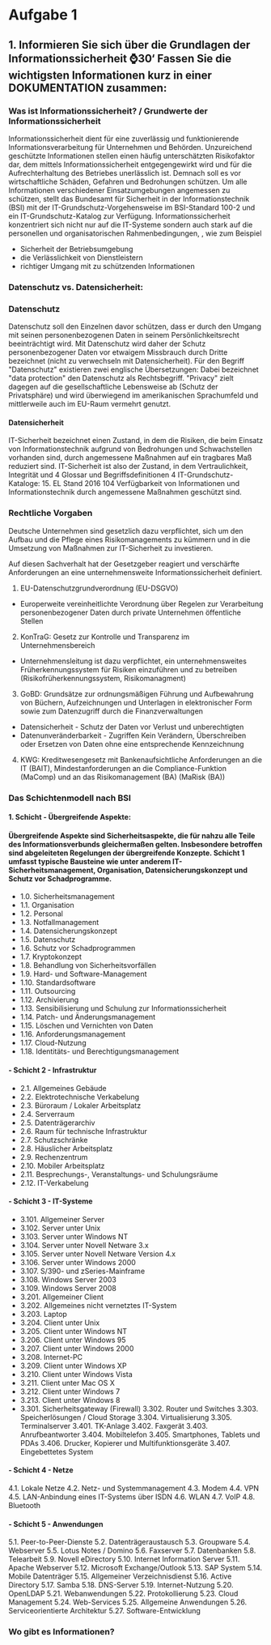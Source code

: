 # Aufgabe 1

## 1. Informieren Sie sich über die Grundlagen der Informationssicherheit ⌚30‘ Fassen Sie die wichtigsten Informationen kurz in einer DOKUMENTATION zusammen:

### Was ist Informationssicherheit? / Grundwerte der Informationssicherheit

Informationssicherheit dient für eine zuverlässig und funktionierende Informationsverarbeitung für Unternehmen und Behörden. Unzureichend geschützte Informationen stellen einen häufig unterschätzten Risikofaktor dar, dem mittels Informationssicherheit entgegengewirkt wird und für die Aufrechterhaltung des Betriebes unerlässlich ist. Demnach soll es vor wirtschaftliche Schäden, Gefahren und Bedrohungen schützen.
Um alle Informationen verschiedener Einsatzumgebungen angemessen zu schützen, stellt das Bundesamt für Sicherheit in der Informationstechnik (BSI) mit der IT-Grundschutz-Vorgehensweise im BSI-Standard 100-2 und ein IT-Grundschutz-Katalog zur Verfügung.
Informationssicherheit konzentriert sich nicht nur auf die IT-Systeme sondern auch stark auf die personellen und organisatorischen Rahmenbedingungen, , wie zum Beispiel

- Sicherheit der Betriebsumgebung 
- die Verlässlichkeit von Dienstleistern
- richtiger Umgang mit zu schützenden Informationen


### Datenschutz vs. Datensicherheit:

### Datenschutz
Datenschutz soll den Einzelnen davor schützen, dass er durch den Umgang mit seinen personenbezogenen
Daten in seinem Persönlichkeitsrecht beeinträchtigt wird. Mit Datenschutz wird daher der Schutz
personenbezogener Daten vor etwaigem Missbrauch durch Dritte bezeichnet (nicht zu verwechseln mit
Datensicherheit).
Für den Begriff "Datenschutz" existieren zwei englische Übersetzungen: Dabei bezeichnet "data protection"
den Datenschutz als Rechtsbegriff. "Privacy" zielt dagegen auf die gesellschaftliche Lebensweise
ab (Schutz der Privatsphäre) und wird überwiegend im amerikanischen Sprachumfeld und mittlerweile
auch im EU-Raum vermehrt genutzt.


#### Datensicherheit
IT-Sicherheit bezeichnet einen Zustand, in dem die Risiken, die beim Einsatz von Informationstechnik aufgrund von Bedrohungen und Schwachstellen vorhanden sind, durch angemessene Maßnahmen auf ein tragbares Maß reduziert sind. IT-Sicherheit ist also der Zustand, in dem Vertraulichkeit, Integrität und 4 Glossar und Begriffsdefinitionen 4 IT-Grundschutz-Kataloge: 15. EL Stand 2016 104 Verfügbarkeit von Informationen und Informationstechnik durch angemessene Maßnahmen geschützt sind.


### Rechtliche Vorgaben


Deutsche Unternehmen sind gesetzlich dazu verpflichtet, sich um den Aufbau und die Pflege eines Risikomanagements zu kümmern und in die Umsetzung von Maßnahmen zur IT-Sicherheit zu investieren.

Auf diesen Sachverhalt hat der Gesetzgeber reagiert und verschärfte Anforderungen an eine unternehmensweite Informationssicherheit definiert.

1. EU-Datenschutzgrundverordnung (EU-DSGVO)
- Europerweite vereinheitlichte Verordnung über Regelen zur Verarbeitung personenbezogener Daten durch private Unternehmen öffentliche Stellen 
2. KonTraG: Gesetz zur Kontrolle und Transparenz im Unternehmensbereich
- Unternehmensleitung ist dazu verpflichtet, ein unternehmensweites Früherkennungssystem für Risiken einzuführen und zu betreiben (Risikofrüherkennungssystem, Risikomanagment)
3. GoBD: Grundsätze zur ordnungsmäßigen Führung und Aufbewahrung von Büchern, Aufzeichnungen und Unterlagen in elektronischer Form sowie zum Datenzugriff durch die Finanzverwaltungen
- Datensicherheit	-
Schutz der Daten vor Verlust und unberechtigten 
- Datenunveränderbarkeit -
Zugriffen	Kein Verändern, Überschreiben oder Ersetzen von Daten ohne eine entsprechende Kennzeichnung
4. KWG: Kreditwesengesetz mit Bankenaufsichtliche Anforderungen an die IT (BAIT), Mindestanforderungen an die Compliance-Funktion (MaComp) und an das Risikomanagement (BA) (MaRisk (BA))

### Das Schichtenmodell nach BSI
#### 1. Schicht - Übergreifende Aspekte:
#### Übergreifende Aspekte sind Sicherheitsaspekte, die für nahzu alle Teile des Informationsverbunds gleichermaßen gelten. Insbesondere betroffen sind abgeleiteten Regelungen der übergreifende Konzepte. Schicht 1 umfasst typische Bausteine wie unter anderem IT-Sicherheitsmanagement, Organisation, Datensicherungskonzept und Schutz vor Schadprogramme.
 - 1.0. Sicherheitsmanagement
 - 1.1. Organisation
 - 1.2. Personal
 - 1.3. Notfallmanagement
 - 1.4. Datensicherungskonzept
 - 1.5. Datenschutz
 - 1.6. Schutz vor Schadprogrammen
 - 1.7. Kryptokonzept
 - 1.8. Behandlung von Sicherheitsvorfällen
 - 1.9. Hard- und Software-Management
 - 1.10. Standardsoftware
 - 1.11. Outsourcing
 - 1.12. Archivierung
 - 1.13. Sensibilisierung und Schulung zur Informationssicherheit
 - 1.14. Patch- und Änderungsmanagement
 - 1.15. Löschen und Vernichten von Daten
 - 1.16. Anforderungsmanagement
 - 1.17. Cloud-Nutzung
 - 1.18. Identitäts- und Berechtigungsmanagement
#### - Schicht 2 - Infrastruktur
 - 2.1. Allgemeines Gebäude
 - 2.2. Elektrotechnische Verkabelung
 - 2.3. Büroraum / Lokaler Arbeitsplatz
 - 2.4. Serverraum
 - 2.5. Datenträgerarchiv
 - 2.6. Raum für technische Infrastruktur
 - 2.7. Schutzschränke
 - 2.8. Häuslicher Arbeitsplatz
 - 2.9. Rechenzentrum
 - 2.10. Mobiler Arbeitsplatz
 - 2.11. Besprechungs-, Veranstaltungs- und Schulungsräume
 - 2.12. IT-Verkabelung
#### - Schicht 3 - IT-Systeme
 - 3.101. Allgemeiner Server
 - 3.102. Server unter Unix
 - 3.103. Server unter Windows NT
 - 3.104. Server unter Novell Netware 3.x
 - 3.105. Server unter Novell Netware Version 4.x
 - 3.106. Server unter Windows 2000
 - 3.107. S/390- und zSeries-Mainframe
 - 3.108. Windows Server 2003
 - 3.109. Windows Server 2008
 - 3.201. Allgemeiner Client
 - 3.202. Allgemeines nicht vernetztes IT-System
 - 3.203. Laptop
 - 3.204. Client unter Unix
 - 3.205. Client unter Windows NT
 - 3.206. Client unter Windows 95
 - 3.207. Client unter Windows 2000
 - 3.208. Internet-PC
 - 3.209. Client unter Windows XP
 - 3.210. Client unter Windows Vista
 - 3.211. Client unter Mac OS X
 - 3.212. Client unter Windows 7
 - 3.213. Client unter Windows 8
 - 3.301. Sicherheitsgateway (Firewall)
 3.302. Router und Switches
 3.303. Speicherlösungen / Cloud Storage
 3.304. Virtualisierung
 3.305. Terminalserver
 3.401. TK-Anlage
 3.402. Faxgerät
 3.403. Anrufbeantworter
 3.404. Mobiltelefon
 3.405. Smartphones, Tablets und PDAs
 3.406. Drucker, Kopierer und Multifunktionsgeräte
 3.407. Eingebettetes System
#### - Schicht 4 - Netze
 4.1. Lokale Netze
 4.2. Netz- und Systemmanagement
 4.3. Modem
 4.4. VPN
 4.5. LAN-Anbindung eines IT-Systems über ISDN
 4.6. WLAN
 4.7. VoIP
 4.8. Bluetooth
#### - Schicht 5 - Anwendungen
 5.1. Peer-to-Peer-Dienste
 5.2. Datenträgeraustausch
 5.3. Groupware
 5.4. Webserver
 5.5. Lotus Notes / Domino
 5.6. Faxserver
 5.7. Datenbanken
 5.8. Telearbeit
 5.9. Novell eDirectory
 5.10. Internet Information Server
 5.11. Apache Webserver
 5.12. Microsoft Exchange/Outlook
 5.13. SAP System
 5.14. Mobile Datenträger
 5.15. Allgemeiner Verzeichnisdienst
 5.16. Active Directory
 5.17. Samba
 5.18. DNS-Server
 5.19. Internet-Nutzung
 5.20. OpenLDAP
 5.21. Webanwendungen
5.22. Protokollierung
5.23. Cloud Management
5.24. Web-Services
5.25. Allgemeine Anwendungen
5.26. Serviceorientierte Architektur
5.27. Software-Entwicklung


### Wo gibt es Informationen?
